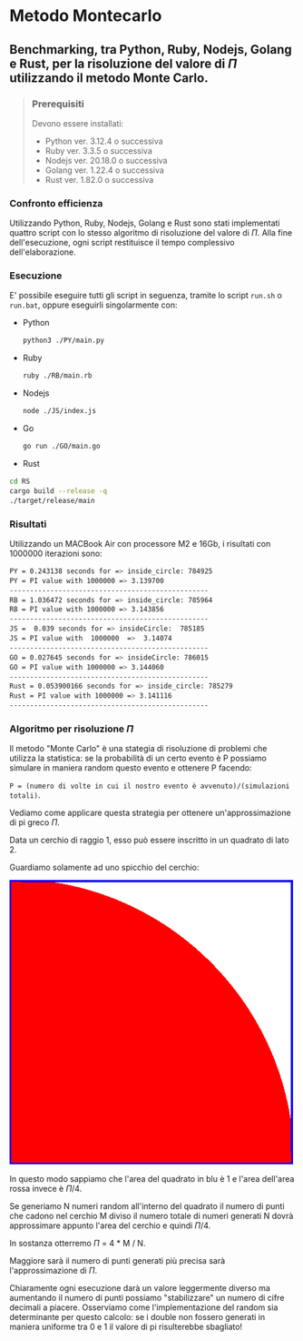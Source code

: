 # Metodo Montecarlo

## Benchmarking, tra Python, Ruby, Nodejs, Golang e Rust, per la risoluzione del valore di $\Pi$ utilizzando il metodo Monte Carlo.

> ### Prerequisiti
>
> Devono essere installati:
>
> - Python ver. 3.12.4 o successiva
> - Ruby ver. 3.3.5 o successiva
> - Nodejs ver. 20.18.0 o successiva
> - Golang ver. 1.22.4 o successiva
> - Rust ver. 1.82.0 o successiva

### Confronto efficienza

Utilizzando Python, Ruby, Nodejs, Golang e Rust sono stati implementati quattro script con lo stesso algoritmo di risoluzione del valore di $\Pi$.
Alla fine dell'esecuzione, ogni script restituisce il tempo complessivo dell'elaborazione.

### Esecuzione

E' possibile eseguire tutti gli script in seguenza, tramite lo script `run.sh` o `run.bat`, oppure eseguirli singolarmente con:

- Python

  ```sh
  python3 ./PY/main.py
  ```

- Ruby

  ```sh
  ruby ./RB/main.rb
  ```

- Nodejs

  ```sh
  node ./JS/index.js
  ```

- Go

  ```sh
  go run ./GO/main.go
  ```

- Rust

```sh
cd RS
cargo build --release -q
./target/release/main
```

### Risultati

Utilizzando un MACBook Air con processore M2 e 16Gb, i risultati con 1000000 iterazioni sono:

```sh
PY = 0.243138 seconds for => inside_circle: 784925
PY = PI value with 1000000 => 3.139700
-------------------------------------------------
RB = 1.036472 seconds for => inside_circle: 785964
RB = PI value with 1000000 => 3.143856
-------------------------------------------------
JS =  0.039 seconds for => insideCircle:  785185
JS = PI value with  1000000  =>  3.14074
-------------------------------------------------
GO = 0.027645 seconds for => insideCircle: 786015
GO = PI value with 1000000 => 3.144060
-------------------------------------------------
Rust = 0.053900166 seconds for => inside_circle: 785279
Rust = PI value with 1000000 => 3.141116
-------------------------------------------------
```

### Algoritmo per risoluzione $\Pi$

Il metodo "Monte Carlo" è una stategia di risoluzione di problemi che utilizza la statistica: se la probabilità di un certo evento è P possiamo simulare in maniera random questo evento e ottenere P facendo:

`P = (numero di volte in cui il nostro evento è avvenuto)/(simulazioni totali)`.

Vediamo come applicare questa strategia per ottenere un'approssimazione di pi greco $\Pi$.

Data un cerchio di raggio 1, esso può essere inscritto in un quadrato di lato 2.

Guardiamo solamente ad uno spicchio del cerchio:

![PI_greco](./pi.png)

In questo modo sappiamo che l'area del quadrato in blu è 1 e l'area dell'area rossa invece è $\Pi$/4.

Se generiamo N numeri random all'interno del quadrato il numero di punti che cadono nel cerchio M diviso il numero totale di numeri generati N dovrà approssimare appunto l'area del cerchio e quindi $\Pi$/4.

In sostanza otterremo $\Pi$ = 4 \* M / N.

Maggiore sarà il numero di punti generati più precisa sarà l'approssimazione di $\Pi$.

Chiaramente ogni esecuzione darà un valore leggermente diverso ma aumentando il numero di punti possiamo "stabilizzare" un numero di cifre decimali a piacere. Osserviamo come l'implementazione del random sia determinante per questo calcolo: se i double non fossero generati in maniera uniforme tra 0 e 1 il valore di pi risulterebbe sbagliato!
